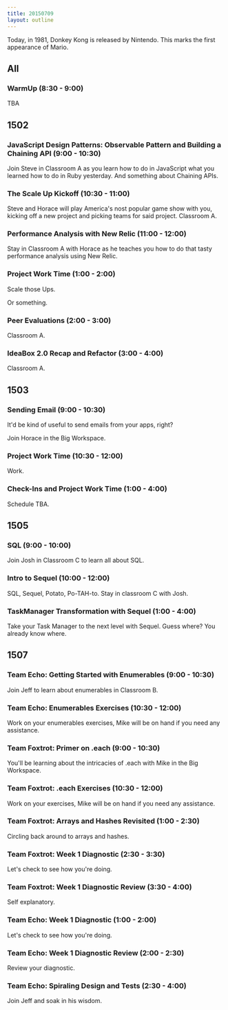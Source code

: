 ```yaml
---
title: 20150709
layout: outline
---
```


Today, in 1981, Donkey Kong is released by Nintendo. This marks the first appearance of Mario.


## All

### WarmUp (8:30 - 9:00)

TBA

## 1502

### JavaScript Design Patterns: Observable Pattern and Building a Chaining API (9:00 - 10:30)

Join Steve in Classroom A as you learn how to do in JavaScript what you learned
how to do in Ruby yesterday. And something about Chaining APIs.

### The Scale Up Kickoff (10:30 - 11:00)

Steve and Horace will play America's nost popular game show with you,
kicking off a new project and picking teams for said project. Classroom A.

### Performance Analysis with New Relic (11:00 - 12:00)

Stay in Classroom A with Horace as he teaches you how to do that tasty
performance analysis using New Relic.

### Project Work Time (1:00 - 2:00)

Scale those Ups.

Or something.

### Peer Evaluations (2:00 - 3:00)

Classroom A.

### IdeaBox 2.0 Recap and Refactor (3:00 - 4:00)

Classroom A.


## 1503

### Sending Email (9:00 - 10:30)

It'd be kind of useful to send emails from your apps, right?

Join Horace in the Big Workspace.

### Project Work Time (10:30 - 12:00)

Work.

### Check-Ins and Project Work Time (1:00 - 4:00)

Schedule TBA.


## 1505

### SQL (9:00 - 10:00)

Join Josh in Classroom C to learn all about SQL.

### Intro to Sequel (10:00 - 12:00)

SQL, Sequel, Potato, Po-TAH-to. Stay in classroom C with Josh.

### TaskManager Transformation with Sequel (1:00 - 4:00)

Take your Task Manager to the next level with Sequel. Guess where?
You already know where.


## 1507

### Team Echo: Getting Started with Enumerables (9:00 - 10:30)

Join Jeff to learn about enumerables in Classroom B.

### Team Echo: Enumerables Exercises (10:30 - 12:00)

Work on your enumerables exercises, Mike will be on hand if you need any
assistance.

### Team Foxtrot: Primer on .each (9:00 - 10:30)

You'll be learning about the intricacies of .each with Mike in the Big Workspace.

### Team Foxtrot: .each Exercises (10:30 - 12:00)

Work on your exercises, Mike will be on hand if you need any assistance.

### Team Foxtrot: Arrays and Hashes Revisited (1:00 - 2:30)

Circling back around to arrays and hashes.

### Team Foxtrot: Week 1 Diagnostic (2:30 - 3:30)

Let's check to see how you're doing.

### Team Foxtrot: Week 1 Diagnostic Review (3:30 - 4:00)

Self explanatory.

### Team Echo: Week 1 Diagnostic (1:00 - 2:00)

Let's check to see how you're doing.

### Team Echo: Week 1 Diagnostic Review (2:00 - 2:30)

Review your diagnostic.

### Team Echo: Spiraling Design and Tests (2:30 - 4:00)

Join Jeff and soak in his wisdom.
